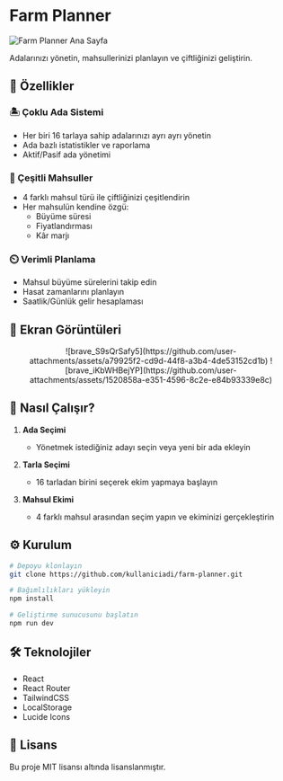 # Farm Planner

![Farm Planner Ana Sayfa](https://github.com/user-attachments/assets/b5d9d406-6891-4514-ac17-8143c6b86a03)

Adalarınızı yönetin, mahsullerinizi planlayın ve çiftliğinizi geliştirin.

## 🌟 Özellikler

### 🏝️ Çoklu Ada Sistemi
- Her biri 16 tarlaya sahip adalarınızı ayrı ayrı yönetin
- Ada bazlı istatistikler ve raporlama
- Aktif/Pasif ada yönetimi

### 🌾 Çeşitli Mahsuller  
- 4 farklı mahsul türü ile çiftliğinizi çeşitlendirin
- Her mahsulün kendine özgü:
  - Büyüme süresi
  - Fiyatlandırması 
  - Kâr marjı

### ⏲️ Verimli Planlama
- Mahsul büyüme sürelerini takip edin
- Hasat zamanlarını planlayın
- Saatlik/Günlük gelir hesaplaması

## 📱 Ekran Görüntüleri

<div align="center">
 ![brave_S9sQrSafy5](https://github.com/user-attachments/assets/a79925f2-cd9d-44f8-a3b4-4de53152cd1b)
![brave_iKbWHBejYP](https://github.com/user-attachments/assets/1520858a-e351-4596-8c2e-e84b93339e8c)

</div>

## 🚀 Nasıl Çalışır?

1. **Ada Seçimi**
   - Yönetmek istediğiniz adayı seçin veya yeni bir ada ekleyin

2. **Tarla Seçimi** 
   - 16 tarladan birini seçerek ekim yapmaya başlayın

3. **Mahsul Ekimi**
   - 4 farklı mahsul arasından seçim yapın ve ekiminizi gerçekleştirin

## ⚙️ Kurulum

```bash
# Depoyu klonlayın
git clone https://github.com/kullaniciadi/farm-planner.git

# Bağımlılıkları yükleyin
npm install

# Geliştirme sunucusunu başlatın
npm run dev
```

## 🛠️ Teknolojiler

- React
- React Router
- TailwindCSS
- LocalStorage
- Lucide Icons

## 📄 Lisans

Bu proje MIT lisansı altında lisanslanmıştır.
